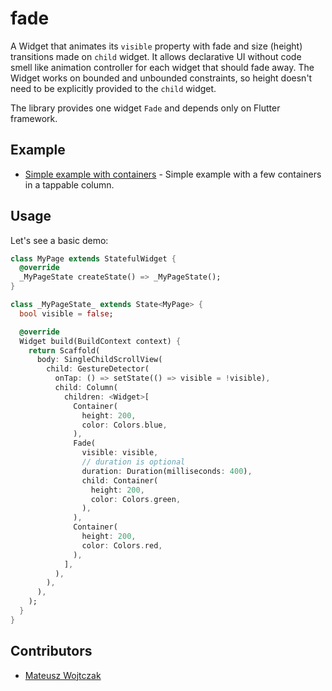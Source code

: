 # fade
A Widget that animates its `visible` property with fade and size (height) transitions made on `child` widget. It allows declarative UI without code smell like animation controller for each widget that should fade away. The Widget works on bounded and unbounded constraints, so height doesn't need to be explicitly provided to the `child` widget.

The library provides one widget `Fade` and depends only on Flutter framework.

## Example

  * [Simple example with containers](https://github.com/wojtczakmat/fade/tree/master/example) - Simple example with a few containers in a tappable column.

## Usage

Let's see a basic demo:

```dart
class MyPage extends StatefulWidget {
  @override
  _MyPageState createState() => _MyPageState();
}

class _MyPageState_ extends State<MyPage> {
  bool visible = false;

  @override
  Widget build(BuildContext context) {
    return Scaffold(
      body: SingleChildScrollView(
        child: GestureDetector(
          onTap: () => setState(() => visible = !visible),
          child: Column(
            children: <Widget>[
              Container(
                height: 200,
                color: Colors.blue,
              ),
              Fade(
                visible: visible,
                // duration is optional
                duration: Duration(milliseconds: 400),
                child: Container(
                  height: 200,
                  color: Colors.green,
                ),
              ),
              Container(
                height: 200,
                color: Colors.red,
              ),
            ],
          ),
        ),
      ),
    );
  }
}
```

## Contributors

  * [Mateusz Wojtczak](https://github.com/wojtczakmat)